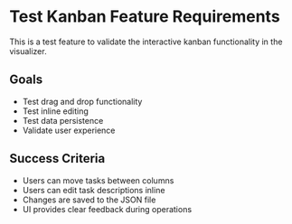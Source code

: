 # Test Kanban Feature Requirements

This is a test feature to validate the interactive kanban functionality in the visualizer.

## Goals
- Test drag and drop functionality
- Test inline editing
- Test data persistence
- Validate user experience

## Success Criteria
- Users can move tasks between columns
- Users can edit task descriptions inline
- Changes are saved to the JSON file
- UI provides clear feedback during operations